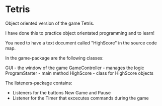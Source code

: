 # Tetris

Object oriented version of the game Tetris. 

I have done this to practice object orientated programming and to learn!


You need to have a text document called "HighScore" in the source code map.

In the game-package are the following classes:

GUI -             the window of the game
GameController -  manages the logic
ProgramStarter -  main method
HighScore -       class for HighScore objects

The listeners-package contains:
 * Listeners for the buttons New Game and Pause
 * Listener for the Timer that excecutes commands during the game
 



